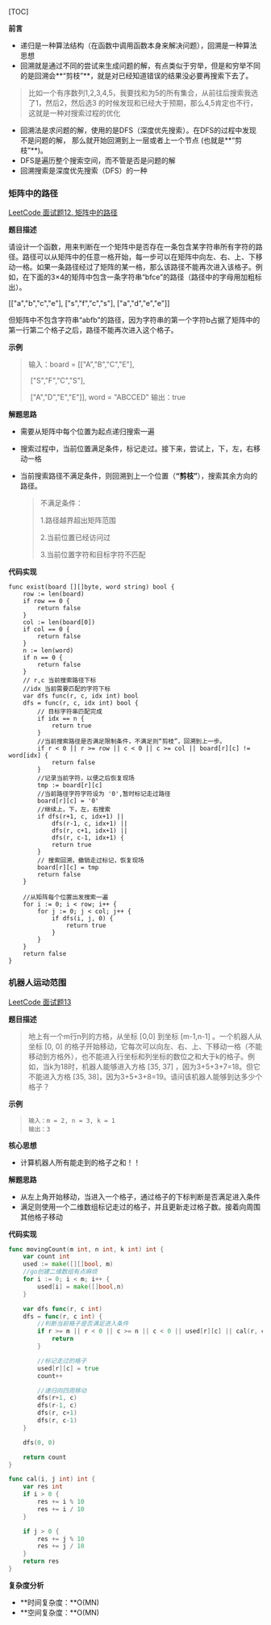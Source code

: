 [TOC]





**前言**

* 递归是一种算法结构（在函数中调用函数本身来解决问题），回溯是一种算法思想
* 回溯就是通过不同的尝试来生成问题的解，有点类似于穷举，但是和穷举不同的是回溯会**“剪枝”**，就是对已经知道错误的结果没必要再搜索下去了。

> 比如一个有序数列1,2,3,4,5，我要找和为5的所有集合，从前往后搜索我选了1，然后2，然后选3 的时候发现和已经大于预期，那么4,5肯定也不行，这就是一种对搜索过程的优化

* 回溯法是求问题的解，使用的是DFS（深度优先搜索）。在DFS的过程中发现不是问题的解，
  那么就开始回溯到上一层或者上一个节点 (也就是**“剪枝”**)。
* DFS是遍历整个搜索空间，而不管是否是问题的解
* 回溯搜索是深度优先搜索（DFS）的一种





### 矩阵中的路径

[LeetCode 面试题12. 矩阵中的路径]( https://leetcode-cn.com/problems/ju-zhen-zhong-de-lu-jing-lcof/ )

**题目描述**

请设计一个函数，用来判断在一个矩阵中是否存在一条包含某字符串所有字符的路径。路径可以从矩阵中的任意一格开始，每一步可以在矩阵中向左、右、上、下移动一格。如果一条路径经过了矩阵的某一格，那么该路径不能再次进入该格子。例如，在下面的3×4的矩阵中包含一条字符串“bfce”的路径（路径中的字母用加粗标出）。

[["a","b","c","e"],
["s","f","c","s"],
["a","d","e","e"]]

但矩阵中不包含字符串“abfb”的路径，因为字符串的第一个字符b占据了矩阵中的第一行第二个格子之后，路径不能再次进入这个格子。

**示例**

> 输入：board = [["A","B","C","E"],
>
> ​                           ["S","F","C","S"],
>
> ​                            ["A","D","E","E"]], word = "ABCCED"
> 输出：true



**解题思路**

* 需要从矩阵中每个位置为起点递归搜索一遍

* 搜索过程中，当前位置满足条件，标记走过。接下来，尝试上，下，左，右移动一格

* 当前搜索路径不满足条件，则回溯到上一个位置（**“剪枝”**），搜索其余方向的路径。

  > 不满足条件：
  >
  > 1.路径越界超出矩阵范围
  >
  > 2.当前位置已经访问过
  >
  > 3.当前位置字符和目标字符不匹配



**代码实现**

```
func exist(board [][]byte, word string) bool {
	row := len(board)
	if row == 0 {
		return false
	}
	col := len(board[0])
	if col == 0 {
		return false
	}
	n := len(word)
	if n == 0 {
		return false
	}
	// r,c 当前搜索路径下标
	//idx 当前需要匹配的字符下标
	var dfs func(r, c, idx int) bool
	dfs = func(r, c, idx int) bool {
		// 目标字符串匹配完成
		if idx == n {
			return true
		}
		//当前搜索路径是否满足限制条件，不满足则“剪枝”，回溯到上一步。
		if r < 0 || r >= row || c < 0 || c >= col || board[r][c] != word[idx] {
			return false
		}
		//记录当前字符，以便之后恢复现场
		tmp := board[r][c]
		//当前路径字符字符设为 '0',暂时标记走过路径
		board[r][c] = '0'
		//继续上，下，左，右搜索
		if dfs(r+1, c, idx+1) ||
			dfs(r-1, c, idx+1) ||
			dfs(r, c+1, idx+1) ||
			dfs(r, c-1, idx+1) {
			return true
		}
		// 搜索回溯，撤销走过标记，恢复现场
		board[r][c] = tmp
		return false
	}

	//从矩阵每个位置出发搜索一遍
	for i := 0; i < row; i++ {
		for j := 0; j < col; j++ {
			if dfs(i, j, 0) {
				return true
			}
		}
	}
	return false
}

```



### 机器人运动范围

[LeetCode 面试题13]( https://leetcode-cn.com/problems/ji-qi-ren-de-yun-dong-fan-wei-lcof/ )

**题目描述**

> 地上有一个m行n列的方格，从坐标 [0,0] 到坐标 [m-1,n-1] 。一个机器人从坐标 [0, 0] 的格子开始移动，它每次可以向左、右、上、下移动一格（不能移动到方格外），也不能进入行坐标和列坐标的数位之和大于k的格子。例如，当k为18时，机器人能够进入方格 [35, 37] ，因为3+5+3+7=18。但它不能进入方格 [35, 38]，因为3+5+3+8=19。请问该机器人能够到达多少个格子？
>

**示例**

> ```
> 输入：m = 2, n = 3, k = 1
> 输出：3
> ```

**核心思想**

* 计算机器人所有能走到的格子之和！！

**解题思路**

* 从左上角开始移动，当进入一个格子，通过格子的下标判断是否满足进入条件
* 满足则使用一个二维数组标记走过的格子，并且更新走过格子数。接着向周围其他格子移动

**代码实现**

```go
func movingCount(m int, n int, k int) int {
	var count int
	used := make([][]bool, m)
	//go创建二维数组有点麻烦
	for i := 0; i < m; i++ {
		used[i] = make([]bool,n)
	}

	var dfs func(r, c int)
	dfs = func(r, c int) {
		//判断当前格子是否满足进入条件
		if r >= m || r < 0 || c >= n || c < 0 || used[r][c] || cal(r, c) > k {
			return
		}

		//标记走过的格子
		used[r][c] = true
		count++

		//递归向四周移动
		dfs(r+1, c)
		dfs(r-1, c)
		dfs(r, c+1)
		dfs(r, c-1)
	}

	dfs(0, 0)

	return count
}

func cal(i, j int) int {
	var res int
	if i > 0 {
		res += i % 10
		res += i / 10
	}

	if j > 0 {
		res += j % 10
		res += j / 10
	}
	return res
}

```

**复杂度分析**

* **时间复杂度：**O(MN)
* **空间复杂度：**O(MN)